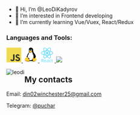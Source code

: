 - 👋 Hi, I’m @LeoDiKadyrov
- 👀 I’m interested in Frontend developing
- 🌱 I’m currently learning Vue/Vuex, React/Redux

<h3 align="left">Languages and Tools:</h3>
<p align="left"> <a href="https://developer.mozilla.org/en-US/docs/Web/JavaScript" target="_blank"> <img src="https://raw.githubusercontent.com/devicons/devicon/master/icons/javascript/javascript-original.svg" alt="javascript" width="40" height="40"/> </a> <a href="https://www.linux.org/" target="_blank"> <img src="https://raw.githubusercontent.com/devicons/devicon/master/icons/linux/linux-original.svg" alt="linux" width="40" height="40"/> </a> <a href="https://reactjs.org/" target="_blank"> <img src="https://raw.githubusercontent.com/devicons/devicon/master/icons/react/react-original-wordmark.svg" alt="react" width="40" height="40"/> </a> <a href="https://vuejs.org/" target="_blank"> <img width="260px" src="https://raw.githubusercontent.com/vuejs/vuejs.org/master/themes/vue/source/images/autocode.svg?sanitize=true"> </a> </p>

<p><img align="left" src="https://github-readme-stats.vercel.app/api/top-langs?username=leodikadyrov&show_icons=true&locale=en&layout=compact" alt="leodi" /></p>

## My contacts 

Email: <din02winchester25@gmail.com>

Telegram: [@puchar](https://t.me/puchar)

<!---
LeoDiKadyrov/LeoDiKadyrov is a ✨ special ✨ repository because its `README.md` (this file) appears on your GitHub profile.
You can click the Preview link to take a look at your changes.
--->

